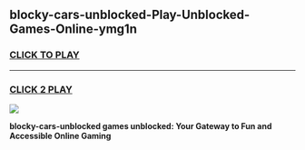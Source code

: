 
## blocky-cars-unblocked-Play-Unblocked-Games-Online-ymg1n
<h3>
<a href="https://premium76.site?title=blocky-cars-unblocked&ref=25A">CLICK TO PLAY</a></h3>
<hr>

<h3>
<a href="https://premium76.site?title=blocky-cars-unblocked&ref=25A">CLICK 2 PLAY</a>
  
</h3>

<a href="https://premium76.site?title=blocky-cars-unblocked&ref=25A"><img src="https://clearcache.store/games.png"></a>


**blocky-cars-unblocked games unblocked: Your Gateway to Fun and Accessible Online Gaming**
